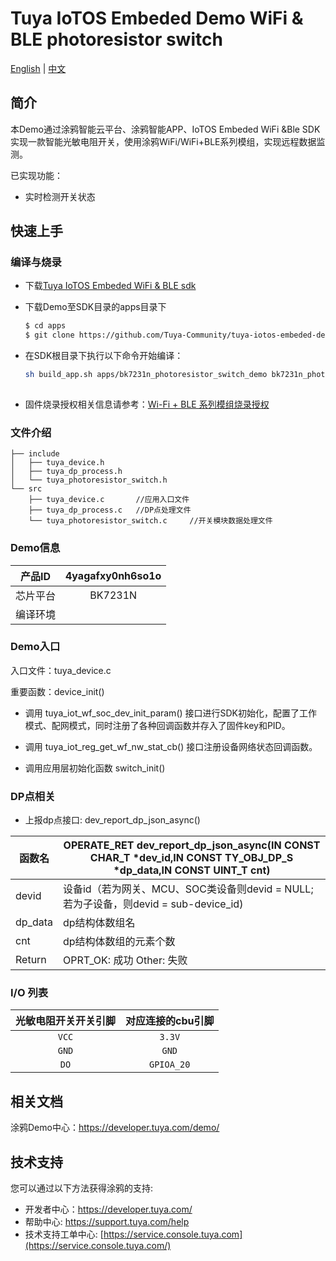 # Tuya IoTOS Embeded Demo WiFi & BLE photoresistor switch

[English](./README.md) | [中文](./README_zh.md)

## 简介 

本Demo通过涂鸦智能云平台、涂鸦智能APP、IoTOS Embeded WiFi &Ble SDK实现一款智能光敏电阻开关，使用涂鸦WiFi/WiFi+BLE系列模组，实现远程数据监测。

已实现功能：

+ 实时检测开关状态



## 快速上手 

### 编译与烧录
+ 下载[Tuya IoTOS Embeded WiFi & BLE sdk](https://github.com/tuya/tuya-iotos-embeded-sdk-wifi-ble-bk7231n) 

+ 下载Demo至SDK目录的apps目录下 

  ```bash
  $ cd apps
  $ git clone https://github.com/Tuya-Community/tuya-iotos-embeded-demo-wifi-ble-photosensitive-resistance
  ```
  
+ 在SDK根目录下执行以下命令开始编译：

  ```bash
  sh build_app.sh apps/bk7231n_photoresistor_switch_demo bk7231n_photoresistor_switch_demo 1.0.0
 
  ```

+ 固件烧录授权相关信息请参考：[Wi-Fi + BLE 系列模组烧录授权](https://developer.tuya.com/cn/docs/iot/device-development/burn-and-authorization/burn-and-authorize-wifi-ble-modules/burn-and-authorize-wb-series-modules?id=Ka78f4pttsytd) 

 

 ### 文件介绍 

```
├── include
│   ├── tuya_device.h
│   ├── tuya_dp_process.h
│   └── tuya_photoresistor_switch.h
└── src
    ├── tuya_device.c		//应用入口文件
    ├── tuya_dp_process.c	//DP点处理文件
    └── tuya_photoresistor_switch.c  	//开关模块数据处理文件
```



 ### Demo信息 

|  产品ID  |                      4yagafxy0nh6so1o                      |
| :------: |:---------------------------------------------------------: |
| 芯片平台 |                          BK7231N                           |
| 编译环境 |                                                            |

  

### Demo入口

入口文件：tuya_device.c

重要函数：device_init()

+ 调用 tuya_iot_wf_soc_dev_init_param() 接口进行SDK初始化，配置了工作模式、配网模式，同时注册了各种回调函数并存入了固件key和PID。

+ 调用 tuya_iot_reg_get_wf_nw_stat_cb() 接口注册设备网络状态回调函数。

+ 调用应用层初始化函数 switch_init()

 

### DP点相关

+ 上报dp点接口: dev_report_dp_json_async()

| 函数名  | OPERATE_RET dev_report_dp_json_async(IN CONST CHAR_T *dev_id,IN CONST TY_OBJ_DP_S *dp_data,IN CONST UINT_T cnt) |
| ------- | ------------------------------------------------------------ |
| devid   | 设备id（若为网关、MCU、SOC类设备则devid = NULL;若为子设备，则devid = sub-device_id) |
| dp_data | dp结构体数组名                                               |
| cnt     | dp结构体数组的元素个数                                       |
| Return  | OPRT_OK: 成功  Other: 失败                                   |

 

### I/O 列表 

| 光敏电阻开关开关引脚  |   对应连接的cbu引脚 |
| :------------: | :-----------------: |
|      `VCC`       |        `3.3V`         |
|      `GND`       |        `GND`          |
|      `DO`       |      `GPIOA_20`       |

 

## 相关文档

涂鸦Demo中心：https://developer.tuya.com/demo/



## 技术支持

您可以通过以下方法获得涂鸦的支持:

- 开发者中心：https://developer.tuya.com/
- 帮助中心: https://support.tuya.com/help
- 技术支持工单中心: [https://service.console.tuya.com](https://service.console.tuya.com/)